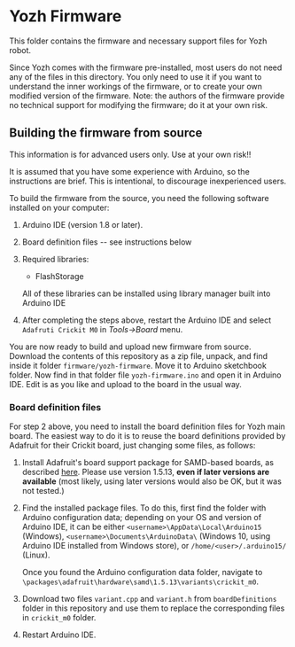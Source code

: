 # Yozh  Firmware

This folder  contains the firmware and
necessary support files for Yozh robot.

Since Yozh comes with the firmware pre-installed, most users do not need
any of the files in this directory. You only need to use it if you want to
understand the inner workings of the firmware, or to create your own modified
version of the firmware. Note: the authors of the firmware provide no technical
support for modifying the firmware; do it at your own risk.




## Building the firmware from source
This information is for advanced users only. Use at your own risk!!

It is assumed that you have some experience with Arduino, so the instructions
are brief. This is intentional, to discourage inexperienced users.

To build the firmware from the source, you need the following software installed
on your computer:

1.  Arduino IDE (version 1.8 or later).

2. Board definition files -- see instructions below

3. Required libraries:

   *  FlashStorage

   All of these libraries can be installed using library manager built into Arduino IDE

4. After completing the steps above,  restart the Arduino IDE and select
`Adafruti Crickit M0` in *Tools->Board* menu.

You are now ready to build and upload new firmware from source. Download the
contents of this  repository as a zip file, unpack, and find inside it folder
`firmware/yozh-firmware`. Move it  to Arduino sketchbook folder. Now find in that
folder file  `yozh-firmware.ino` and open it in Arduino IDE. Edit is as you
like and upload to the board in the usual way.

### Board definition files
For step 2 above, you need to install the board definition files for Yozh main
board.  The easiest way to do it is to reuse the board definitions
provided by Adafruit for their Crickit board, just changing some files, as
follows:

1. Install Adafruit's board support package for SAMD-based boards, as described
[here](https://learn.adafruit.com/adafruit-feather-m0-basic-proto/setup). Please
use version 1.5.13, **even if later versions are available** (most likely, using
later versions would also be OK, but it was not tested.)

2. Find the installed package files.  To do this, first find the folder with
Arduino configuration data;  depending on your OS and version of Arduino IDE, it
can be either `<username>\AppData\Local\Arduino15` (Windows),
`<username>\Documents\ArduinoData\` (Windows 10, using Arduino IDE installed
from Windows store), or `/home/<user>/.arduino15/` (Linux).

    Once you found the Arduino configuration data folder, navigate to `\packages\adafruit\hardware\samd\1.5.13\variants\crickit_m0`.

3. Download two files `variant.cpp` and `variant.h` from `boardDefinitions`
folder in this repository and use them to replace the corresponding files in
`crickit_m0` folder.

4. Restart Arduino IDE.
